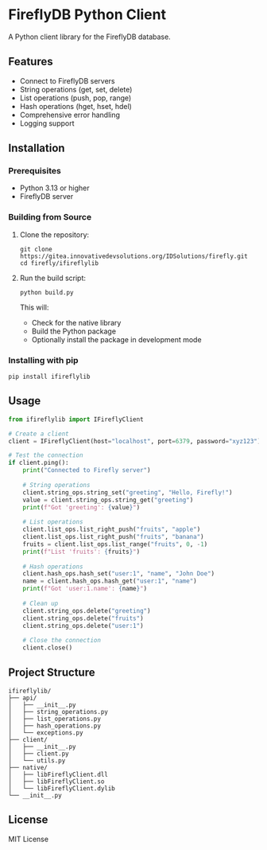 # FireflyDB Python Client

A Python client library for the FireflyDB database.

## Features

- Connect to FireflyDB servers
- String operations (get, set, delete)
- List operations (push, pop, range)
- Hash operations (hget, hset, hdel)
- Comprehensive error handling
- Logging support

## Installation

### Prerequisites

- Python 3.13 or higher
- FireflyDB server

### Building from Source

1. Clone the repository:
   ```
   git clone https://gitea.innovativedevsolutions.org/IDSolutions/firefly.git
   cd firefly/ifireflylib
   ```

2. Run the build script:
   ```
   python build.py
   ```

   This will:
   - Check for the native library
   - Build the Python package
   - Optionally install the package in development mode

### Installing with pip

```
pip install ifireflylib
```

## Usage

```python
from ifireflylib import IFireflyClient

# Create a client
client = IFireflyClient(host="localhost", port=6379, password="xyz123")

# Test the connection
if client.ping():
    print("Connected to Firefly server")
    
    # String operations
    client.string_ops.string_set("greeting", "Hello, Firefly!")
    value = client.string_ops.string_get("greeting")
    print(f"Got 'greeting': {value}")
    
    # List operations
    client.list_ops.list_right_push("fruits", "apple")
    client.list_ops.list_right_push("fruits", "banana")
    fruits = client.list_ops.list_range("fruits", 0, -1)
    print(f"List 'fruits': {fruits}")
    
    # Hash operations
    client.hash_ops.hash_set("user:1", "name", "John Doe")
    name = client.hash_ops.hash_get("user:1", "name")
    print(f"Got 'user:1.name': {name}")
    
    # Clean up
    client.string_ops.delete("greeting")
    client.string_ops.delete("fruits")
    client.string_ops.delete("user:1")
    
    # Close the connection
    client.close()
```

## Project Structure

```
ifireflylib/
├── api/
│   ├── __init__.py
│   ├── string_operations.py
│   ├── list_operations.py
│   ├── hash_operations.py
│   └── exceptions.py
├── client/
│   ├── __init__.py
│   ├── client.py
│   └── utils.py
├── native/
│   ├── libFireflyClient.dll
│   ├── libFireflyClient.so
│   └── libFireflyClient.dylib
└── __init__.py
```

## License

MIT License